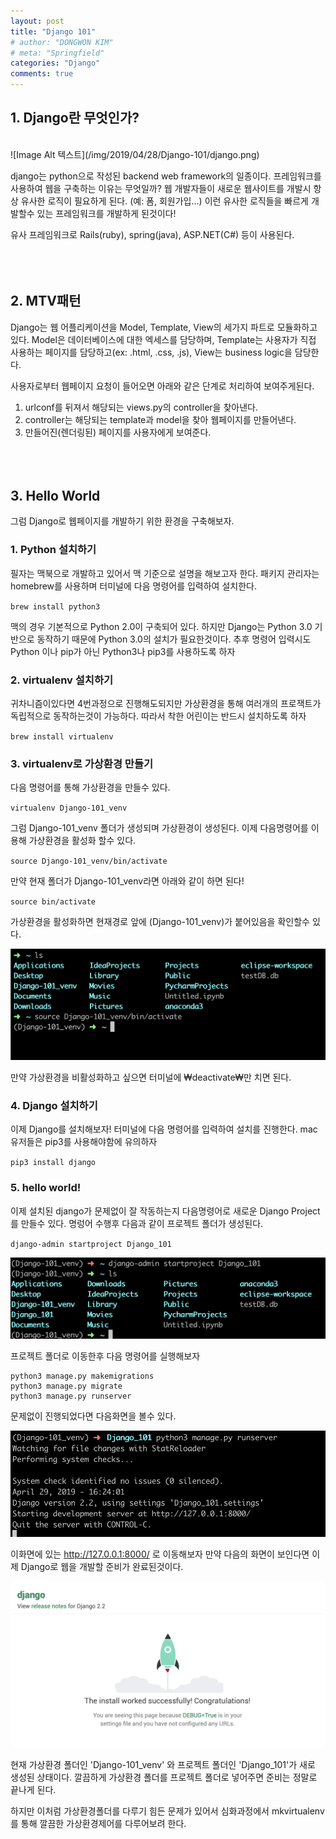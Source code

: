 ```yaml
---
layout: post
title: "Django 101"
# author: "DONGWON KIM"
# meta: "Springfield"
categories: "Django"
comments: true
---
```


## 1. Django란 무엇인가?
<br/> 
![Image Alt 텍스트](/img/2019/04/28/Django-101/django.png)

django는 python으로 작성된 backend web framework의 일종이다. 프레임워크를 사용하여 웹을 구축하는 이유는 무엇일까? 웹 개발자들이 새로운 웹사이트를 개발시 항상 유사한 로직이 필요하게 된다. (예: 폼, 회원가입...) 
이런 유사한 로직들을 빠르게 개발할수 있는 프레임워크를 개발하게 된것이다!

유사 프레임워크로 Rails(ruby), spring(java), ASP.NET(C#) 등이 사용된다.
<br/><br/><br/><br/>

## 2. MTV패턴
Django는 웹 어플리케이션을 Model, Template, View의 세가지 파트로 모듈화하고 있다.
Model은 데이터베이스에 대한 엑세스를 담당하며, Template는 사용자가 직접 사용하는 페이지를 담당하고(ex: .html, .css, .js), View는 business logic을 담당한다. 

사용자로부터 웹페이지 요청이 들어오면 아래와 같은 단계로 처리하여 보여주게된다.

1. urlconf를 뒤져서 해당되는 views.py의 controller을 찾아낸다.
2. controller는 해당되는 template과 model을 찾아 웹페이지를 만들어낸다.
3. 만들어진(렌더링된) 페이지를 사용자에게 보여준다.
<br/><br/><br/><br/>

## 3. Hello World
그럼 Django로 웹페이지를 개발하기 위한 환경을 구축해보자.

### 1. Python 설치하기
필자는 맥북으로 개발하고 있어서 맥 기준으로 설명을 해보고자 한다.
패키지 관리자는 homebrew를 사용하며 터미널에 다음 명령어를 입력하여 설치한다.


`brew install python3`

맥의 경우 기본적으로 Python 2.0이 구축되어 있다. 하지만 Django는 Python 3.0 기반으로 동작하기 때문에
Python 3.0의 설치가 필요한것이다. 
추후 명령어 입력시도 Python 이나 pip가 아닌 Python3나 pip3를 사용하도록 하자

### 2. virtualenv 설치하기
귀차니즘이있다면 4번과정으로 진행해도되지만 가상환경을 통해 여러개의 프로잭트가 독립적으로 동작하는것이 가능하다.
따라서 착한 어린이는 반드시 설치하도록 하자

`brew install virtualenv`

### 3. virtualenv로 가상환경 만들기
다음 명령어를 통해 가상환경을 만들수 있다.

`virtualenv Django-101_venv`

그럼 Django-101_venv 폴더가 생성되며 가상환경이 생성된다.
이제 다음명령어를 이용해 가상환경을 활성화 할수 있다.

`source Django-101_venv/bin/activate`

만약 현재 폴더가 Django-101_venv라면 아래와 같이 하면 된다!

`source bin/activate`

가상환경을 활성화하면 현재경로 앞에 (Django-101_venv)가 붙어있음을 확인할수 있다.

![Image Alt 텍스트](/img/2019/04/28/Django-101/venv.png)

만약 가상환경을 비활성화하고 싶으면 터미널에 ₩deactivate₩만 치면 된다.

### 4. Django 설치하기
이제 Django를 설치해보자!
터미널에 다음 명령어를 입력하여 설치를 진행한다.
mac 유저들은 pip3를 사용해야함에 유의하자

`pip3 install django`

### 5. hello world!
이제 설치된 django가 문제없이 잘 작동하는지 다음명령어로 새로운 Django Project를 만들수 있다. 
명렁어 수행후 다음과 같이 프로젝트 폴더가 생성된다.

`django-admin startproject Django_101`

![Image Alt 텍스트](/img/2019/04/28/Django-101/newProject.png)


프로젝트 폴더로 이동한후 다음 명령어를 실행해보자
```
python3 manage.py makemigrations
python3 manage.py migrate
python3 manage.py runserver
```
문제없이 진행되었다면 다음화면을 볼수 있다.

![Image Alt 텍스트](/img/2019/04/28/Django-101/success.png)

이화면에 있는 http://127.0.0.1:8000/ 로 이동해보자
만약 다음의 화면이 보인다면 이제 Django로 웹을 개발할 준비가 완료된것이다.

![Image Alt 텍스트](/img/2019/04/28/Django-101/rocket.png) 

현재 가상환경 폴더인 'Django-101_venv' 와 프로젝트 폴더인 'Django_101'가 
새로 생성된 상태이다. 깔끔하게 가상환경 폴더를 프로젝트 폴더로 넣어주면 준비는 정말로 
끝나게 된다. 

하지만 이처럼 가상환경폴더를 다루기 힘든 문제가 있어서 심화과정에서 mkvirtualenv를 통해 
깔끔한 가상환경제어를 다루어보려 한다. 


